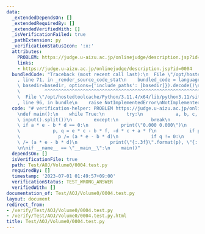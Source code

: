```yaml
---
data:
  _extendedDependsOn: []
  _extendedRequiredBy: []
  _extendedVerifiedWith: []
  _isVerificationFailed: true
  _pathExtension: py
  _verificationStatusIcon: ':x:'
  attributes:
    PROBLEM: https://judge.u-aizu.ac.jp/onlinejudge/description.jsp?id=0004
    links:
    - https://judge.u-aizu.ac.jp/onlinejudge/description.jsp?id=0004
  bundledCode: "Traceback (most recent call last):\n  File \"/opt/hostedtoolcache/Python/3.11.4/x64/lib/python3.11/site-packages/onlinejudge_verify/documentation/build.py\"\
    , line 71, in _render_source_code_stat\n    bundled_code = language.bundle(stat.path,\
    \ basedir=basedir, options={'include_paths': [basedir]}).decode()\n          \
    \         ^^^^^^^^^^^^^^^^^^^^^^^^^^^^^^^^^^^^^^^^^^^^^^^^^^^^^^^^^^^^^^^^^^^^^^^^^^^^^^^^^\n\
    \  File \"/opt/hostedtoolcache/Python/3.11.4/x64/lib/python3.11/site-packages/onlinejudge_verify/languages/python.py\"\
    , line 96, in bundle\n    raise NotImplementedError\nNotImplementedError\n"
  code: "# verification-helper: PROBLEM https://judge.u-aizu.ac.jp/onlinejudge/description.jsp?id=0004\n\
    \ndef main():\n    while True:\n        try:\n            a, b, c, d, e, f = map(int,\
    \ input().split())\n        except:\n            break\n            \n       \
    \ if a * e - b * d == 0:\n            print(\"0.000 0.000\")\n        else:\n\
    \            p, q = e * c - b * f, -d * c + a * f\n            if p != 0:\n  \
    \              p /= (a * e - b * d)\n            if q != 0:\n                q\
    \ /= (a * e - b * d)\n            print(\"{:.3f}\".format(p), \"{:.3f}\".format(q))\n\
    \n\nif __name__ == \"__main__\":\n    main()"
  dependsOn: []
  isVerificationFile: true
  path: Test/AOJ/Volume0/0004.test.py
  requiredBy: []
  timestamp: '2023-07-01 01:49:57+09:00'
  verificationStatus: TEST_WRONG_ANSWER
  verifiedWith: []
documentation_of: Test/AOJ/Volume0/0004.test.py
layout: document
redirect_from:
- /verify/Test/AOJ/Volume0/0004.test.py
- /verify/Test/AOJ/Volume0/0004.test.py.html
title: Test/AOJ/Volume0/0004.test.py
---
```

